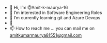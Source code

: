 - 👋 Hi, I’m @Amit-k-maurya-16
- 👀 I’m interested in Software Engineering Roles
- 🌱 I’m currently learning git and Azure Devops
- 💞️ 
- 📫 How to reach me ...
      you can mail me on amitkumarmaurya81551@gmail.com
<!---
Amit-k-maurya-16/Amit-k-maurya-16 is a ✨ special ✨ repository because its `README.md` (this file) appears on your GitHub profile.
You can click the Preview link to take a look at your changes.
--->
